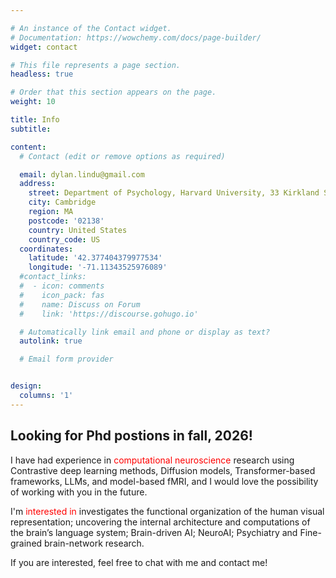 ```yaml
---

# An instance of the Contact widget.
# Documentation: https://wowchemy.com/docs/page-builder/
widget: contact

# This file represents a page section.
headless: true

# Order that this section appears on the page.
weight: 10

title: Info
subtitle:

content:
  # Contact (edit or remove options as required)

  email: dylan.lindu@gmail.com
  address:
    street: Department of Psychology, Harvard University, 33 Kirkland St 
    city: Cambridge
    region: MA
    postcode: '02138'
    country: United States
    country_code: US
  coordinates:
    latitude: '42.377404379977534'
    longitude: '-71.11343525976089'
  #contact_links:
  #  - icon: comments
  #    icon_pack: fas
  #    name: Discuss on Forum
  #    link: 'https://discourse.gohugo.io'

  # Automatically link email and phone or display as text?
  autolink: true

  # Email form provider


design:
  columns: '1'
---
```


<!-- ## Opportunity -->

## Looking for Phd postions in fall, 2026!<br>

I have had experience in <span style="color:red">computational neuroscience</span> research using Contrastive deep learning methods, Diffusion models, Transformer-based frameworks, LLMs, and model-based fMRI, and I would love the possibility of working with you in the future. 

I'm <span style="color:red">interested in</span> investigates the functional organization of the human visual representation; uncovering the internal architecture and computations of the brain’s language system; Brain-driven AI; NeuroAI; Psychiatry and Fine-grained brain-network research.


If you are interested, feel free to chat with me and contact me!

